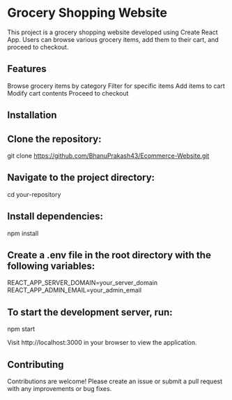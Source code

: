 <h1>Grocery Shopping Website</h1>
This project is a grocery shopping website developed using Create React App. Users can browse various grocery items, add them to their cart, and proceed to checkout.

<h2>Features</h2>
Browse grocery items by category
Filter for specific items
Add items to cart
Modify cart contents
Proceed to checkout

<h2>Installation</h2>
<h2>Clone the repository:</h2>

git clone https://github.com/BhanuPrakash43/Ecommerce-Website.git

<h2>Navigate to the project directory:</h2>

cd your-repository

<h2>Install dependencies:</h2>

npm install

<h2>Create a .env file in the root directory with the following variables:</h2>

REACT_APP_SERVER_DOMAIN=your_server_domain
<br>
REACT_APP_ADMIN_EMAIL=your_admin_email

<h2>To start the development server, run:</h2>

npm start

Visit http://localhost:3000 in your browser to view the application.

<h2>Contributing</h2>
Contributions are welcome! Please create an issue or submit a pull request with any improvements or bug fixes.

